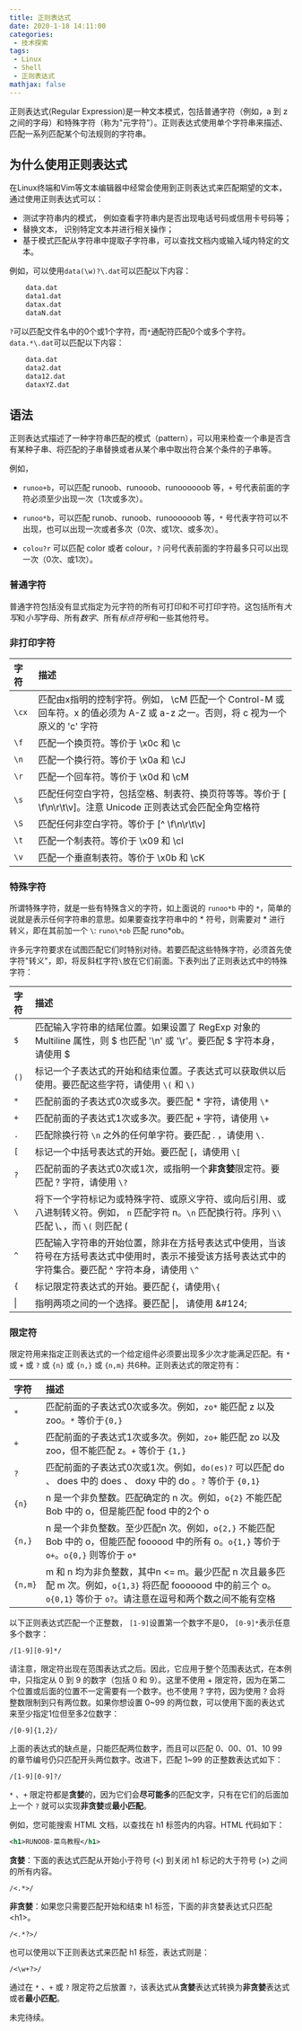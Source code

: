 ```yaml
---
title: 正则表达式
date: 2020-1-18 14:11:00
categories:
 - 技术探索
tags: 
 - Linux
 - Shell
 - 正则表达式
mathjax: false
---
```


正则表达式(Regular Expression)是一种文本模式，包括普通字符（例如，a 到 z 之间的字母）和特殊字符（称为"元字符"）。正则表达式使用单个字符串来描述、匹配一系列匹配某个句法规则的字符串。

## 为什么使用正则表达式

在Linux终端和Vim等文本编辑器中经常会使用到正则表达式来匹配期望的文本，通过使用正则表达式可以：

+ 测试字符串内的模式， 例如查看字符串内是否出现电话号码或信用卡号码等；
+ 替换文本， 识别特定文本并进行相关操作；
+ 基于模式匹配从字符串中提取子字符串，可以查找文档内或输入域内特定的文本。

例如，可以使用`data(\w)?\.dat`可以匹配以下内容：

```txt
    data.dat
    data1.dat
    datax.dat
    dataN.dat
```

`?`可以匹配文件名中的0个或1个字符，而`*`通配符匹配0个或多个字符。`data.*\.dat`可以匹配以下内容：

```txt
    data.dat
    data2.dat
    data12.dat
    dataxYZ.dat
```

## 语法

正则表达式描述了一种字符串匹配的模式（pattern），可以用来检查一个串是否含有某种子串、将匹配的子串替换或者从某个串中取出符合某个条件的子串等。

例如，

+ `runoo+b`，可以匹配 runoob、runooob、runoooooob 等，`+` 号代表前面的字符必须至少出现一次（1次或多次）。

+ `runoo*b`，可以匹配 runob、runoob、runoooooob 等，`*` 号代表字符可以不出现，也可以出现一次或者多次（0次、或1次、或多次）。

+ `colou?r` 可以匹配 color 或者 colour，`?` 问号代表前面的字符最多只可以出现一次（0次、或1次）。

### 普通字符

普通字符包括没有显式指定为元字符的所有可打印和不可打印字符。这包括所有*大写*和*小写*字母、所有*数字*、所有*标点符号*和一些其他符号。

### 非打印字符

| 字符    |       描述      |
| :--- | :--- |
| `\cx` | 匹配由x指明的控制字符。例如， \cM 匹配一个 Control-M 或回车符。x 的值必须为 A-Z 或 a-z 之一。否则，将 c 视为一个原义的 'c' 字符 |
| `\f` | 匹配一个换页符。等价于 \x0c 和 \c  |
| `\n`  | 匹配一个换行符。等价于 \x0a 和 \cJ |
| `\r`  | 匹配一个回车符。等价于 \x0d 和 \cM |
| `\s`  | 匹配任何空白字符，包括空格、制表符、换页符等等。等价于 [ \f\n\r\t\v]。注意 Unicode 正则表达式会匹配全角空格符 |
| `\S`  | 匹配任何非空白字符。等价于 [^ \f\n\r\t\v] |
| `\t`  | 匹配一个制表符。等价于 \x09 和 \cI |
| `\v`  | 匹配一个垂直制表符。等价于 \x0b 和 \cK |

### 特殊字符

所谓特殊字符，就是一些有特殊含义的字符，如上面说的 `runoo*b` 中的 `*`，简单的说就是表示任何字符串的意思。如果要查找字符串中的 \* 符号，则需要对 \* 进行转义，即在其前加一个 `\`: `runo\*ob` 匹配 runo\*ob。

许多元字符要求在试图匹配它们时特别对待。若要匹配这些特殊字符，必须首先使字符"转义"，即，将反斜杠字符`\`放在它们前面。下表列出了正则表达式中的特殊字符：

| 字符    |       描述      |
| :--- | :--- |
| `$` | 匹配输入字符串的结尾位置。如果设置了 RegExp 对象的 Multiline 属性，则 $ 也匹配 '\n' 或 '\r'。要匹配 $ 字符本身，请使用 \$ |
| `()` | 标记一个子表达式的开始和结束位置。子表达式可以获取供以后使用。要匹配这些字符，请使用 `\(` 和 `\)` |
| `*` | 匹配前面的子表达式0次或多次。要匹配 * 字符，请使用 `\*` |
| `+` | 匹配前面的子表达式1次或多次。要匹配 + 字符，请使用 `\+` |
| `.` | 匹配除换行符 `\n` 之外的任何单字符。要匹配 . ，请使用 `\.` |
| `[` | 标记一个中括号表达式的开始。要匹配 [，请使用 `\[` |
| `?` | 匹配前面的子表达式0次或1次，或指明一个**非贪婪**限定符。要匹配 ? 字符，请使用 `\?` |
| `\` | 将下一个字符标记为或特殊字符、或原义字符、或向后引用、或八进制转义符。例如， `n` 匹配字符 n。`\n` 匹配换行符。序列 `\\` 匹配 \、，而 `\(` 则匹配 ( |
| `^` | 匹配输入字符串的开始位置，除非在方括号表达式中使用，当该符号在方括号表达式中使用时，表示不接受该方括号表达式中的字符集合。要匹配 ^ 字符本身，请使用 `\^` |
| `{` | 标记限定符表达式的开始。要匹配 {，请使用`\{`  |
| &#124;  | 指明两项之间的一个选择。要匹配 &#124;， 请使用 \&#124; |

### 限定符

限定符用来指定正则表达式的一个给定组件必须要出现多少次才能满足匹配。有 `*`或 `+` 或 `?` 或 `{n}` 或 `{n,}` 或 `{n,m}` 共6种。正则表达式的限定符有：

| 字符    |       描述      |
| :--- | :--- |
| `*`  | 匹配前面的子表达式0次或多次。例如，`zo*` 能匹配 z 以及 zoo。`*` 等价于`{0,}` |
| `+`  | 匹配前面的子表达式1次或多次。例如，`zo+` 能匹配 zo 以及 zoo，但不能匹配 z。`+` 等价于 `{1,}` |
| `?`  | 匹配前面的子表达式0次或1次。例如，`do(es)?` 可以匹配 do 、 does 中的 does 、 doxy 中的 do 。`?` 等价于 `{0,1}` |
| `{n}`| n 是一个非负整数。匹配确定的 n 次。例如，`o{2}` 不能匹配 Bob 中的 o，但是能匹配 food 中的2个 o |
| `{n,}` | n 是一个非负整数。至少匹配n 次。例如，`o{2,}` 不能匹配 Bob 中的 o，但能匹配 foooood 中的所有 o。`o{1,}` 等价于 `o+`。`o{0,}` 则等价于 `o*` |
| `{n,m}` | m 和 n 均为非负整数，其中n <= m。最少匹配 n 次且最多匹配 m 次。例如，`o{1,3}` 将匹配 fooooood 中的前三个 o。`o{0,1}` 等价于 `o?`。请注意在逗号和两个数之间不能有空格 |

以下正则表达式匹配一个正整数， `[1-9]`设置第一个数字不是0， `[0-9]*`表示任意多个数字：

```regexp
/[1-9][0-9]*/
```

请注意，限定符出现在范围表达式之后。因此，它应用于整个范围表达式，在本例中，只指定从 0 到 9 的数字（包括 0 和 9）。这里不使用 + 限定符，因为在第二个位置或后面的位置不一定需要有一个数字。也不使用 ? 字符，因为使用 ? 会将整数限制到只有两位数。如果你想设置 0~99 的两位数，可以使用下面的表达式来至少指定1位但至多2位数字：

```regexp
/[0-9]{1,2}/
```

上面的表达式的缺点是，只能匹配两位数字，而且可以匹配 0、00、01、10 99 的章节编号仍只匹配开头两位数字。改进下，匹配 1~99 的正整数表达式如下：

```regexp
/[1-9][0-9]?/
```

`*` 、`+` 限定符都是**贪婪**的，因为它们会**尽可能多**的匹配文字，只有在它们的后面加上一个 `?` 就可以实现**非贪婪**或**最小匹配**。

例如，您可能搜索 HTML 文档，以查找在 h1 标签内的内容。HTML 代码如下：

```xml
<h1>RUNOOB-菜鸟教程</h1>
```

**贪婪**：下面的表达式匹配从开始小于符号 (<) 到关闭 h1 标记的大于符号 (>) 之间的所有内容。

```regexp
/<.*>/
```
**非贪婪**：如果您只需要匹配开始和结束 h1 标签，下面的非贪婪表达式只匹配 \<h1\>。

```regexp
/<.*?>/
```

也可以使用以下正则表达式来匹配 h1 标签，表达式则是：

```regexp
/<\w+?>/
```

通过在 `*` 、`+` 或 `?` 限定符之后放置 `?`，该表达式从**贪婪**表达式转换为**非贪婪**表达式或者**最小匹配**。

未完待续。
